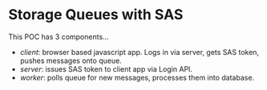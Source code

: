 # Storage Queues with SAS

This POC has 3 components...

- *client*: browser based javascript app.  Logs in via server, gets SAS token, pushes messages onto queue.
- *server*: issues SAS token to client app via Login API.
- *worker*: polls queue for new messages, processes them into database.
